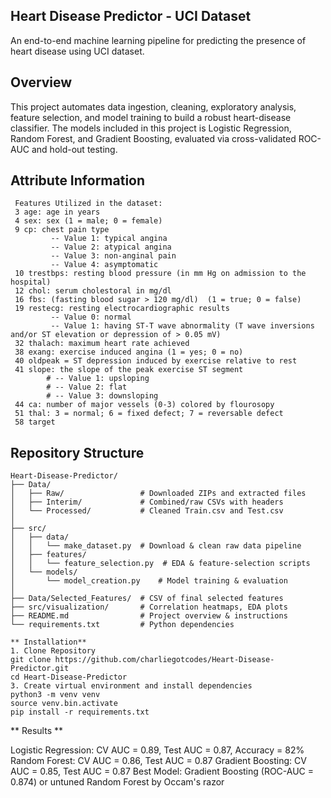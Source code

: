 ##  Heart Disease Predictor - UCI Dataset 

An end-to-end machine learning pipeline for predicting the presence of heart disease using UCI dataset. 

##  Overview  

This project automates data ingestion, cleaning, exploratory analysis, feature selection, and model training to build a robust heart-disease classifier. The models included in this project is 
Logistic Regression, Random Forest, and Gradient Boosting, evaluated via cross-validated ROC-AUC and hold-out testing.

##  Attribute Information 
```
 Features Utilized in the dataset:
 3 age: age in years
 4 sex: sex (1 = male; 0 = female)
 9 cp: chest pain type
         -- Value 1: typical angina
         -- Value 2: atypical angina
         -- Value 3: non-anginal pain
         -- Value 4: asymptomatic
 10 trestbps: resting blood pressure (in mm Hg on admission to the hospital)
 12 chol: serum cholestoral in mg/dl
 16 fbs: (fasting blood sugar > 120 mg/dl)  (1 = true; 0 = false)
 19 restecg: resting electrocardiographic results
         -- Value 0: normal
         -- Value 1: having ST-T wave abnormality (T wave inversions and/or ST elevation or depression of > 0.05 mV)
 32 thalach: maximum heart rate achieved
 38 exang: exercise induced angina (1 = yes; 0 = no)
 40 oldpeak = ST depression induced by exercise relative to rest
 41 slope: the slope of the peak exercise ST segment
        # -- Value 1: upsloping
        # -- Value 2: flat
        # -- Value 3: downsloping
 44 ca: number of major vessels (0-3) colored by flourosopy
 51 thal: 3 = normal; 6 = fixed defect; 7 = reversable defect
 58 target
```

## **Repository Structure**
```
Heart-Disease-Predictor/
├── Data/
│   ├── Raw/                 # Downloaded ZIPs and extracted files
│   ├── Interim/             # Combined/raw CSVs with headers
│   └── Processed/           # Cleaned Train.csv and Test.csv
│
├── src/
│   ├── data/
│   │   └── make_dataset.py  # Download & clean raw data pipeline
│   ├── features/
│   │   └── feature_selection.py  # EDA & feature-selection scripts
│   └── models/
│       └── model_creation.py    # Model training & evaluation
│
├── Data/Selected_Features/  # CSV of final selected features
├── src/visualization/       # Correlation heatmaps, EDA plots
├── README.md                # Project overview & instructions
└── requirements.txt         # Python dependencies

** Installation** 
1. Clone Repository
git clone https://github.com/charliegotcodes/Heart-Disease-Predictor.git
cd Heart-Disease-Predictor
3. Create virtual environment and install dependencies
python3 -m venv venv
source venv.bin.activate
pip install -r requirements.txt
```

** Results ** 

Logistic Regression: CV AUC = 0.89, Test AUC = 0.87, Accuracy = 82% 
Random Forest: CV AUC = 0.86, Test AUC = 0.87
Gradient Boosting: CV AUC = 0.85, Test AUC = 0.87
Best Model: Gradient Boosting (ROC-AUC = 0.874) or untuned Random Forest by Occam's razor
